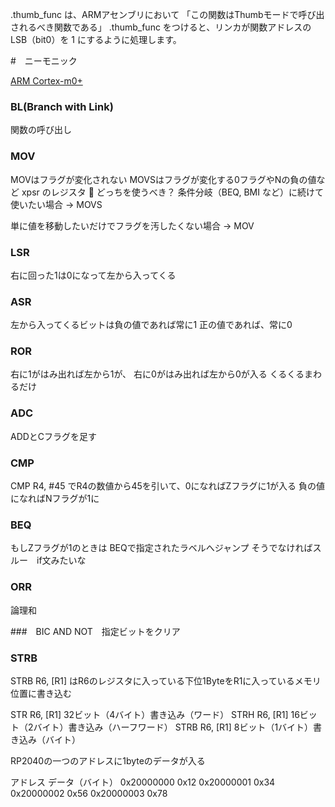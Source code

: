 
.thumb_func は、ARMアセンブリにおいて 「この関数はThumbモードで呼び出されるべき関数である」
.thumb_func をつけると、リンカが関数アドレスの LSB（bit0）を 1 にするように処理します。


#　ニーモニック

[ARM Cortex-m0+](https://developer.arm.com/documentation/dui0662/b/The-Cortex-M0--Instruction-Set/Instruction-set-summary?lang=en)

### BL(Branch with Link)
関数の呼び出し

### MOV
MOVはフラグが変化されない
MOVSはフラグが変化する0フラグやNの負の値など
xpsr のレジスタ
📌 どっちを使うべき？
条件分岐（BEQ, BMI など）に続けて使いたい場合 → MOVS

単に値を移動したいだけでフラグを汚したくない場合 → MOV


### LSR
右に回った1は0になって左から入ってくる


### ASR
左から入ってくるビットは負の値であれば常に1
正の値であれば、常に0

### ROR
右に1がはみ出れば左から1が、
右に0がはみ出れば左から0が入る
くるくるまわるだけ

### ADC
ADDとCフラグを足す

### CMP
CMP R4, #45
でR4の数値から45を引いて、0になればZフラグに1が入る
負の値になればNフラグが1に

### BEQ
もしZフラグが1のときは BEQで指定されたラベルへジャンプ
そうでなければスルー　if文みたいな

### ORR
論理和

###　BIC
AND NOT　指定ビットをクリア


### STRB
STRB R6, [R1] はR6のレジスタに入っている下位1ByteをR1に入っているメモリ位置に書き込む

STR R6, [R1]	32ビット（4バイト）書き込み（ワード）
STRH R6, [R1]	16ビット（2バイト）書き込み（ハーフワード）
STRB R6, [R1]	8ビット（1バイト）書き込み（バイト）


RP2040の一つのアドレスに1byteのデータが入る

アドレス	データ（バイト）
0x20000000	0x12
0x20000001	0x34
0x20000002	0x56
0x20000003	0x78


